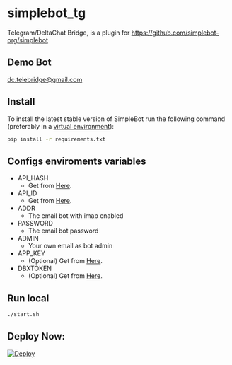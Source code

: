 # simplebot_tg
Telegram/DeltaChat Bridge, is a plugin for https://github.com/simplebot-org/simplebot

## Demo Bot
<a href="mailto:dc.telebridge@gmail.com">dc.telebridge@gmail.com</a>

## Install
To install the latest stable version of SimpleBot run the following command (preferably in a [virtual environment](https://packaging.python.org/tutorials/installing-packages/#creating-and-using-virtual-environments)):

```sh
pip install -r requirements.txt
```

## Configs enviroments variables
- API_HASH
  - Get from [Here](https://my.telegram.org).
- API_ID
  - Get from [Here](https://my.telegram.org). 
- ADDR
  - The email bot with imap enabled
- PASSWORD
  - The email bot password 
- ADMIN
  - Your own email as bot admin
- APP_KEY
  - (Optional) Get from [Here](https://www.dropbox.com/developers/apps/create).
- DBXTOKEN
  - (Optional) Get from [Here](https://www.dropbox.com/developers/apps/create).

## Run local

```sh
./start.sh
```

## Deploy Now:
[![Deploy](https://www.herokucdn.com/deploy/button.svg)](https://heroku.com/deploy?template=https://github.com/FrancyJ2M/simplebot_tg2/tree/main)
